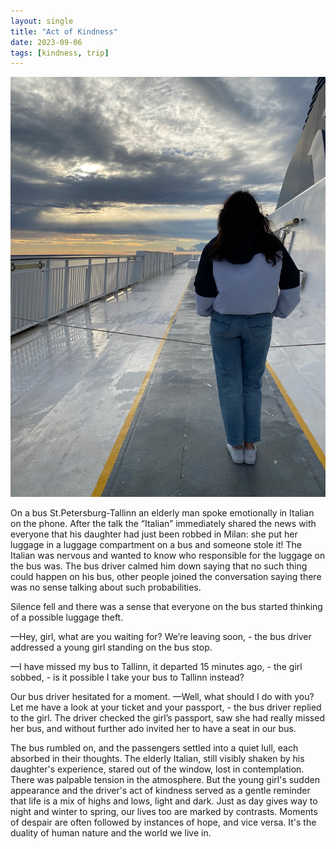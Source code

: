 ```yaml
---
layout: single
title: "Act of Kindness"
date: 2023-09-06
tags: [kindness, trip]
---
```

![Act of Kindness](/assets/images/act-of-kindness.jpg)

On a bus St.Petersburg-Tallinn an elderly man spoke emotionally in Italian on the phone. After the talk the “Italian” immediately shared the news with everyone that his daughter had just been robbed in Milan: she put her luggage in a luggage compartment on a bus and someone stole it! The Italian was nervous and wanted to know who responsible for the luggage on the bus was. The bus driver calmed him down saying that no such thing could happen on his bus, other people joined the conversation saying there was no sense talking about such probabilities.

Silence fell and there was a sense that everyone on the bus started thinking of a possible luggage theft. 

&mdash;Hey, girl, what are you waiting for? We’re leaving soon, - the bus driver addressed a young girl standing on the bus stop.

&mdash;I have missed my bus to Tallinn, it departed 15 minutes ago, - the girl sobbed, - is it possible I take your bus to Tallinn instead?   

Our bus driver hesitated for a moment. 
&mdash;Well, what should I do with you? Let me have a look at your ticket and your passport, - the bus driver replied to the girl. The driver checked the girl’s passport, saw she had really missed her bus, and without further ado invited her to have a seat in our bus.

The bus rumbled on, and the passengers settled into a quiet lull, each absorbed in their thoughts. The elderly Italian, still visibly shaken by his daughter's experience, stared out of the window, lost in contemplation. There was palpable tension in the atmosphere. But the young girl's sudden appearance and the driver's act of kindness served as a gentle reminder that life is a mix of highs and lows, light and dark. Just as day gives way to night and winter to spring, our lives too are marked by contrasts. Moments of despair are often followed by instances of hope, and vice versa. It's the duality of human nature and the world we live in.